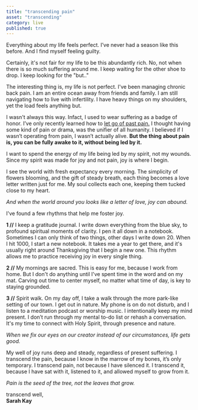 ```yaml
---
title: "transcending pain"
asset: "transcending" 
category: live
published: true
---
```


Everything about my life feels perfect. I’ve never had a season like this before. And I find myself feeling guilty. 

Certainly, it's not fair for my life to be this abundantly rich. No, not when there is so much suffering around me. I keep waiting for the other shoe to drop. I keep looking for the "but.."

The interesting thing is, my life is not perfect. I've been managing chronic back pain. I am an entire ocean away from friends and family. I am still navigating how to live with infertility. I have heavy things on my shoulders, yet the load feels anything but. 

I wasn't always this way. Infact, I used to wear suffering as a badge of honor. I’ve only recently learned how to [let go of past pain.](http://thelivingwell.co/be/let-go) I thought having some kind of pain or drama, was the unifier of all humanity. I believed if I wasn’t operating from pain, I wasn’t actually alive. **But the thing about pain is, you can be fully awake to it, without being led by it.** 

I want to spend the energy of my life being led by my spirit, not my wounds. Since my spirit was made for joy and not pain, joy is where I begin.

I see the world with fresh expectancy every morning. The simplicity of flowers blooming, and the gift of steady breath, each thing becomes a love letter written just for me. My soul collects each one, keeping them tucked close to my heart. 

_And when the world around you looks like a letter of love, joy can abound._ 

I've found a few rhythms that help me foster joy. 

**1 //** I keep a gratitude journal. I write down everything from the blue sky, to profound spiritual moments of clarity. I pen it all down in a notebook. Sometimes I can only think of two things, other days I write down 20. When I hit 1000, I start a new notebook. It takes me a year to get there, and it's usually right around Thanksgiving that I begin a new one. This rhythm allows me to practice receiving joy in every single thing.

**2 //** My mornings are sacred. This is easy for me, because I work from home. But I don't do anything until I've spent time in the word and on my mat. Carving out time to center myself, no matter what time of day, is key to staying grounded.

**3 //** Spirit walk. On my day off, I take a walk through the more park-like setting of our town. I get out in nature. My phone is on do not disturb, and I listen to a meditation podcast or worship music. I intentionally keep my mind present. I don’t run through my mental to-do list or rehash a conversation. It's my time to connect with Holy Spirit, through presence and nature.  

_When we fix our eyes on our creator instead of our circumstances, life gets good._

My well of joy runs deep and steady, regardless of present suffering. I transcend the pain, because I know in the marrow of my bones, it’s only temporary. I transcend pain, not because I have silenced it. I transcend it, because I have sat with it, listened to it, and allowed myself to grow from it. 

_Pain is the seed of the tree, not the leaves that grow._

transcend well,
<br> **Sarah Kay**

